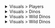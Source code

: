 <details>
<summary>Visuals > Players</summary>
&emsp;&emsp;Enemy Players
<br>&emsp;&emsp;Tribe Players
<br>&emsp;&emsp;Allied Players
<br>&emsp;&emsp;Sleeping Players
<br>&emsp;&emsp;Player Corpse
</details>


<details>
<summary>Visuals > Dinos</summary>
&emsp;&emsp;Enemy Tamed Dinos
<br>&emsp;&emsp;Tribe Tamed Dinos
<br>&emsp;&emsp;Tamed Dino Corpse
</details>


<details>
<summary>Visuals > Wild Dinos</summary>
&emsp;&emsp;Wild Dinos
<br>&emsp;&emsp;Wild Dino Corpse
</details>

<details>
<summary>Visuals > Wild Dinos</summary>
&emsp;&emsp;Turrets
<br>&emsp;&emsp;Structures
</details>
